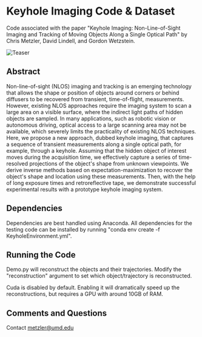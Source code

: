 # Keyhole Imaging Code & Dataset

Code associated with the paper "Keyhole Imaging: Non-Line-of-Sight Imaging and Tracking of Moving Objects Along a Single Optical Path" by Chris Metzler, David Lindell, and Gordon Wetzstein.


![Teaser](./teaser.jpg)

## Abstract
Non-line-of-sight (NLOS) imaging and tracking is an emerging technology that allows the shape or position of objects around corners or behind diffusers to be recovered from transient, time-of-flight, measurements. However, existing NLOS approaches require the imaging system to scan a large area on a visible surface, where the indirect light paths of hidden objects are sampled. In many applications, such as robotic vision or autonomous driving, optical access to a large scanning area may not be available, which severely limits the practicality of existing NLOS techniques. Here, we propose a new approach, dubbed keyhole imaging, that captures a sequence of transient measurements along a single optical path, for example, through a keyhole. Assuming that the hidden object of interest moves during the acquisition time, we effectively capture a series of time-resolved projections of the object's shape from unknown viewpoints. We derive inverse methods based on expectation-maximization to recover the object's shape and location using these measurements. Then, with the help of long exposure times and retroreflective tape, we demonstrate successful experimental results with a prototype keyhole imaging system.


## Dependencies
Dependencies are best handled using Anaconda. All dependencies for the testing code can be installed by running "conda env create -f KeyholeEnvironment.yml".

## Running the Code
Demo.py will reconstruct the objects and their trajectories. Modify the "reconstruction" argument to set which object/trajectory is reconstructed.

Cuda is disabled by default. Enabling it will dramatically speed up the reconstructions, but requires a GPU with around 10GB of RAM.

## Comments and Questions
Contact metzler@umd.edu
